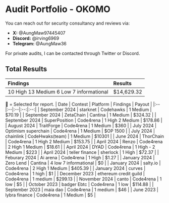 # Audit Portfolio - OKOMO

You can reach out for security consultancy and reviews via:

- **X:** @AungMaw97445407
- **Discord:** @irving6969
- **Telegram:** @AungMaw36

For private audits, I can be contacted through Twitter or Discord. 

## Total Results


| Findings             | Results    | 
|:-------------------|:-------------|
| 10 High 13 Medium 6 Low 7 informational | $14,629.32|

🥇 = Selected for report.
| Date | Contest | Platform | Findings | Payout |
|:--|:--|:--|:--:|:--:|
| September 2024 | starknet | Codehawks | 1 Medium | $70.19 |
| September 2024 | ZetaChain | Cantina | 1 Medium | $324.32 |
| September 2024 | SuperPosition | Code4rena | 1 High 2 Medium | $178.86 |
| August 2024 | TraitForge | Code4rena | 1 Medium | $360 |
| July 2024 | Optimism superchain | Code4rena | 1 Medium | $OP 1500 |
| July 2024 | chainlink | CodeHwaks(team) | 1 Medium | $10301 |
| June 2024 | ThorChain | Code4rena | 1 High 2 Medium | $153.75 |
| April 2024 | Renzo | Code4rena | 2 High 1 Medium | $18.61 |
| April 2024 | DYAD | Code4rena | 1 High - 2 Medium | $223 |
| April 2024 | teller finance | sherlock | 1 High | $72.37 |
| Feburary 2024 | Ai arena | Code4rena | 1 High | $1.27 |
| January 2024 | Zero Lend | Cantina | 4 low 7 informational | $0 |
| January 2024 | salty.io | Code4rena | 2 High 1 Medium | $405.39 |
| January 2024 | curves | Code4rena | 1 high | $1 |
| December 2023 | ethereum credit guild | Code4rena | 1 medium | $299.13 |
| November 2024 | canto | Code4rena | 1 low | $5 |
| October 2023 | badger Ebtc | Code4rena | 1 low | $114.88 |
| September 2023 | maia dao | Code4rena | 1 medium | $46 |
| June 2023 | lybra finance | Code4rena | 1 Medium | $5 |
